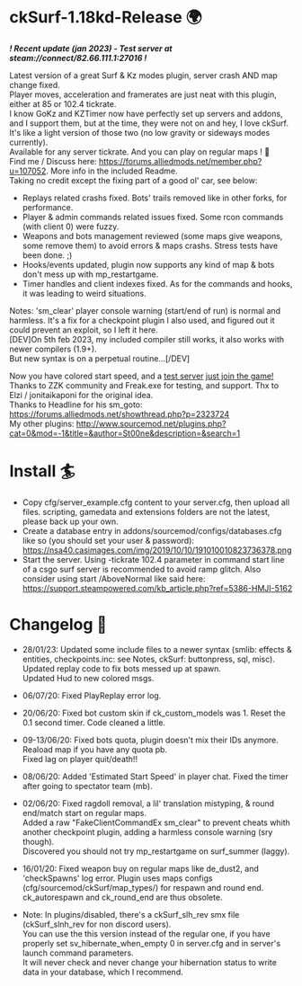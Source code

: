 ﻿# ckSurf-1.18kd-Release 🌍
  ***! Recent update (jan 2023) - Test server at steam://connect/82.66.111.1:27016 !***  
  
  Latest version of a great Surf & Kz modes plugin, server crash AND map change fixed.  
  Player moves, acceleration and framerates are just neat with this plugin, either at 85 or 102.4 tickrate.  
  I know GoKz and KZTimer now have perfectly set up servers and addons, and I support them, but at the time, they were not on and hey, I love ckSurf.  
  It's like a light version of those two (no low gravity or sideways modes currently).  
  Available for any server tickrate. And you can play on regular maps ! 🔫  
  Find me / Discuss here: https://forums.alliedmods.net/member.php?u=107052. More info in the included Readme.  
  Taking no credit except the fixing part of a good ol' car, see below:  
  - Replays related crashs fixed. Bots' trails removed like in other forks, for performance.  
  - Player & admin commands related issues fixed. Some rcon commands (with client 0) were fuzzy.  
  - Weapons and bots management reviewed (some maps give weapons, some remove them) to avoid errors & maps crashs. Stress tests have been done. ;)  
  - Hooks/events updated, plugin now supports any kind of map & bots don't mess up with mp_restartgame.  
  - Timer handles and client indexes fixed. As for the commands and hooks, it was leading to weird situations.  

Notes: 'sm_clear' player console warning (start/end of run) is normal and harmless. It's a fix for a checkpoint plugin I also used, and figured out it could prevent an exploit, so I left it here.  
	   [DEV]On 5th feb 2023, my included compiler still works, it also works with newer compilers (1.9+).  
	   But new syntax is on a perpetual routine...[/DEV]  

Now you have colored start speed, and a [test server](steam://connect/82.66.111.1:27016) [just join the game!](steam://connect/82.66.111.1:27016)
Thanks to ZZK community and Freak.exe for testing, and support. Thx to Elzi / jonitaikaponi for the original idea.  
Thanks to Headline for his sm_goto:  https://forums.alliedmods.net/showthread.php?p=2323724  
My other plugins: http://www.sourcemod.net/plugins.php?cat=0&mod=-1&title=&author=St00ne&description=&search=1

# Install 🏄
  - Copy cfg/server_example.cfg content to your server.cfg, then upload all files. scripting, gamedata and extensions folders are not the latest, please back up your own.  
  - Create a database entry in addons/sourcemod/configs/databases.cfg like so (you should set your user & password):
  https://nsa40.casimages.com/img/2019/10/10/191010010823736378.png
  - Start the server. Using -tickrate 102.4 parameter in command start line of a csgo surf server is recommended to avoid ramp glitch.
  Also consider using start /AboveNormal like said here: https://support.steampowered.com/kb_article.php?ref=5386-HMJI-5162

# Changelog 👺
  - 28/01/23: Updated some include files to a newer syntax (smlib: effects & entities, checkpoints.inc: see Notes, ckSurf: buttonpress, sql, misc).  
			  Updated replay code to fix bots messed up at spawn.  
			  Updated Hud to new colored msgs.  
  
  - 06/07/20: Fixed PlayReplay error log.  
  
  - 20/06/20: Fixed bot custom skin if ck_custom_models was 1. Reset the 0.1 second timer. Code cleaned a little.  
  
  - 09-13/06/20: Fixed bots quota, plugin doesn't mix their IDs anymore. Reaload map if you have any quota pb.  
  Fixed lag on player quit/death!!  
  
  - 08/06/20: Added 'Estimated Start Speed' in player chat. Fixed the timer after going to spectator team (mb).  
  
  - 02/06/20: Fixed ragdoll removal, a lil' translation mistyping, & round end/match start on regular maps.  
  Added a raw "FakeClientCommandEx sm_clear" to prevent cheats whith another checkpoint plugin, adding a harmless console warning (sry though).  
  Discovered you should not try mp_restartgame on surf_summer (laggy).  
  
  - 16/01/20: Fixed weapon buy on regular maps like de_dust2,  and 'checkSpawns' log error. Plugin uses maps configs (cfg/sourcemod/ckSurf/map_types/) for respawn and round end. ck_autorespawn and ck_round_end are thus obsolete.  
  
  - Note: In plugins/disabled, there's a ckSurf_slh_rev smx file (ckSurf_slnh_rev for non discord users).  
    You can use the this version instead of the regular one, if you have properly set sv_hibernate_when_empty 0 in server.cfg and in server's launch command parameters.  
    It will never check and never change your hibernation status to write data in your database, which I recommend.
